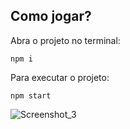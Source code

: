 ## Como jogar?
Abra o projeto no terminal:

	npm i

Para executar o projeto:

	npm start
	

![Screenshot_3](https://user-images.githubusercontent.com/72028645/135856964-259b47bf-73ff-453e-9351-b342adcc2a12.png)
